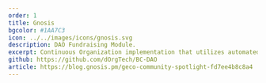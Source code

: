 ```yaml
---
order: 1
title: Gnosis
bgcolor: #1AA7C3
icon: ../../images/icons/gnosis.svg
description: DAO Fundraising Module.
excerpt: Continuous Organization implementation that utilizes automated market makers and scalable dividend distribution to reimagine accountable capital formation
github: https://github.com/dOrgTech/BC-DAO
article: https://blog.gnosis.pm/geco-community-spotlight-fd7ee4b8c8a4
---
```

